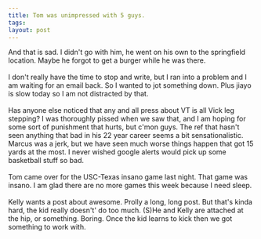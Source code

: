 ```yaml
---
title: Tom was unimpressed with 5 guys.
tags: 
layout: post
---
```

And that is sad.  I didn't go with him, he went on his own to the springfield location.  Maybe he forgot to get a burger while he was there.  <br /><br />I don't really have the time to stop and write, but I ran into a problem and I am waiting for an email back.  So I wanted to jot something down.  Plus jiayo is slow today so I am not distracted by that.  <br /><br />Has anyone else noticed that any and all press about VT is all Vick leg stepping?  I was thoroughly pissed when we saw that, and I am hoping for some sort of punishment that hurts, but c'mon guys.  The ref that hasn't seen anything that bad in his 22 year career seems a bit sensationalistic.  Marcus was a jerk, but we have seen much worse things happen that got 15 yards at the most. I never wished google alerts would pick up some basketball stuff so bad.<br /><br />Tom came over for the USC-Texas insano game last night.  That game was insano.  I am glad there are no more games this week because I need sleep.  <br /><br />Kelly wants a post about awesome. Prolly a long, long post.  But that's kinda hard, the kid really doesn't' do too much.  (S)He and Kelly are attached at the hip, or something.  Boring.  Once the kid learns to kick then we got something to work with.
